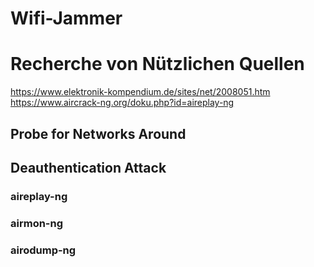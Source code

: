 # Wifi-Jammer

# Recherche von Nützlichen Quellen

  https://www.elektronik-kompendium.de/sites/net/2008051.htm
  https://www.aircrack-ng.org/doku.php?id=aireplay-ng
  
  
## Probe for Networks Around

## Deauthentication Attack
  ### aireplay-ng
  ### airmon-ng
  ### airodump-ng

